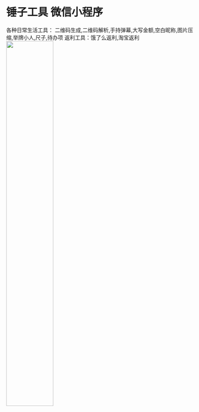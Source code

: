 # 锤子工具 微信小程序
各种日常生活工具：
二维码生成,二维码解析,手持弹幕,大写金额,空白昵称,图片压缩,举牌小人,尺子,待办项
返利工具：饿了么返利,淘宝返利
<img src="https://user-images.githubusercontent.com/8809555/176345656-92d714c3-6e2f-49a5-ae0b-9e078c91bfcf.jpg" width="50%"/>

